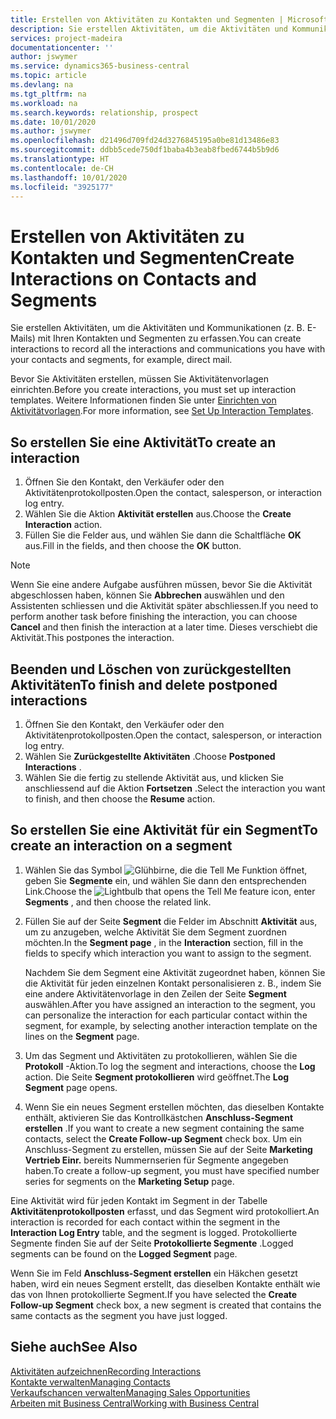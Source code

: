 ```yaml
---
title: Erstellen von Aktivitäten zu Kontakten und Segmenten | Microsoft Docs
description: Sie erstellen Aktivitäten, um die Aktivitäten und Kommunikationen (z. B. E-Mails) mit Ihren Kontakten und Segmenten in Business Central zu erfassen.
services: project-madeira
documentationcenter: ''
author: jswymer
ms.service: dynamics365-business-central
ms.topic: article
ms.devlang: na
ms.tgt_pltfrm: na
ms.workload: na
ms.search.keywords: relationship, prospect
ms.date: 10/01/2020
ms.author: jswymer
ms.openlocfilehash: d21496d709fd24d3276845195a0be81d13486e83
ms.sourcegitcommit: ddbb5cede750df1baba4b3eab8fbed6744b5b9d6
ms.translationtype: HT
ms.contentlocale: de-CH
ms.lasthandoff: 10/01/2020
ms.locfileid: "3925177"
---
```

# <a name="create-interactions-on-contacts-and-segments"></a><span data-ttu-id="4027e-103">Erstellen von Aktivitäten zu Kontakten und Segmenten</span><span class="sxs-lookup"><span data-stu-id="4027e-103">Create Interactions on Contacts and Segments</span></span>
<span data-ttu-id="4027e-104">Sie erstellen Aktivitäten, um die Aktivitäten und Kommunikationen (z. B. E-Mails) mit Ihren Kontakten und Segmenten zu erfassen.</span><span class="sxs-lookup"><span data-stu-id="4027e-104">You can create interactions to record all the interactions and communications you have with your contacts and segments, for example, direct mail.</span></span>

<span data-ttu-id="4027e-105">Bevor Sie Aktivitäten erstellen, müssen Sie Aktivitätenvorlagen einrichten.</span><span class="sxs-lookup"><span data-stu-id="4027e-105">Before you create interactions, you must set up interaction templates.</span></span> <span data-ttu-id="4027e-106">Weitere Informationen finden Sie unter [Einrichten von Aktivitätvorlagen](marketing-interactions.md).</span><span class="sxs-lookup"><span data-stu-id="4027e-106">For more information, see  [Set Up Interaction Templates](marketing-interactions.md).</span></span>

## <a name="to-create-an-interaction"></a><span data-ttu-id="4027e-107">So erstellen Sie eine Aktivität</span><span class="sxs-lookup"><span data-stu-id="4027e-107">To create an interaction</span></span>
1. <span data-ttu-id="4027e-108">Öffnen Sie den Kontakt, den Verkäufer oder den Aktivitätenprotokollposten.</span><span class="sxs-lookup"><span data-stu-id="4027e-108">Open the contact, salesperson, or interaction log entry.</span></span>
2. <span data-ttu-id="4027e-109">Wählen Sie die Aktion **Aktivität erstellen** aus.</span><span class="sxs-lookup"><span data-stu-id="4027e-109">Choose the **Create Interaction** action.</span></span>
3. <span data-ttu-id="4027e-110">Füllen Sie die Felder aus, und wählen Sie dann die Schaltfläche **OK** aus.</span><span class="sxs-lookup"><span data-stu-id="4027e-110">Fill in the fields, and then choose the **OK** button.</span></span>

> [!NOTE]  
>   <span data-ttu-id="4027e-111">Wenn Sie eine andere Aufgabe ausführen müssen, bevor Sie die Aktivität abgeschlossen haben, können Sie **Abbrechen** auswählen und den Assistenten schliessen und die Aktivität später abschliessen.</span><span class="sxs-lookup"><span data-stu-id="4027e-111">If you need to perform another task before finishing the interaction, you can choose **Cancel** and then finish the interaction at a later time.</span></span> <span data-ttu-id="4027e-112">Dieses verschiebt die Aktivität.</span><span class="sxs-lookup"><span data-stu-id="4027e-112">This postpones the interaction.</span></span>

## <a name="to-finish-and-delete-postponed-interactions"></a><span data-ttu-id="4027e-113">Beenden und Löschen von zurückgestellten Aktivitäten</span><span class="sxs-lookup"><span data-stu-id="4027e-113">To finish and delete postponed interactions</span></span>
1. <span data-ttu-id="4027e-114">Öffnen Sie den Kontakt, den Verkäufer oder den Aktivitätenprotokollposten.</span><span class="sxs-lookup"><span data-stu-id="4027e-114">Open the contact, salesperson, or interaction log entry.</span></span>
2. <span data-ttu-id="4027e-115">Wählen Sie **Zurückgestellte Aktivitäten** .</span><span class="sxs-lookup"><span data-stu-id="4027e-115">Choose **Postponed Interactions** .</span></span>
3. <span data-ttu-id="4027e-116">Wählen Sie die fertig zu stellende Aktivität aus, und klicken Sie anschliessend auf die Aktion **Fortsetzen** .</span><span class="sxs-lookup"><span data-stu-id="4027e-116">Select the interaction you want to finish, and then choose the **Resume** action.</span></span>

## <a name="to-create-an-interaction-on-a-segment"></a><span data-ttu-id="4027e-117">So erstellen Sie eine Aktivität für ein Segment</span><span class="sxs-lookup"><span data-stu-id="4027e-117">To create an interaction on a segment</span></span>
1. <span data-ttu-id="4027e-118">Wählen Sie das Symbol ![Glühbirne, die die Tell Me Funktion öffnet](media/ui-search/search_small.png "Tell Me-Funktion"), geben Sie **Segmente** ein, und wählen Sie dann den entsprechenden Link.</span><span class="sxs-lookup"><span data-stu-id="4027e-118">Choose the ![Lightbulb that opens the Tell Me feature](media/ui-search/search_small.png "Tell me what you want to do") icon, enter **Segments** , and then choose the related link.</span></span>
2. <span data-ttu-id="4027e-119">Füllen Sie auf der Seite **Segment** die Felder im Abschnitt **Aktivität** aus, um zu anzugeben, welche Aktivität Sie dem Segment zuordnen möchten.</span><span class="sxs-lookup"><span data-stu-id="4027e-119">In the **Segment page** , in the **Interaction** section, fill in the fields to specify which interaction you want to assign to the segment.</span></span>

    <span data-ttu-id="4027e-120">Nachdem Sie dem Segment eine Aktivität zugeordnet haben, können Sie die Aktivität für jeden einzelnen Kontakt personalisieren z. B., indem Sie eine andere Aktivitätenvorlage in den Zeilen der Seite **Segment** auswählen.</span><span class="sxs-lookup"><span data-stu-id="4027e-120">After you have assigned an interaction to the segment, you can personalize the interaction for each particular contact within the segment, for example, by selecting another interaction template on the lines on the **Segment** page.</span></span>  
3. <span data-ttu-id="4027e-121">Um das Segment und Aktivitäten zu protokollieren, wählen Sie die **Protokoll** -Aktion.</span><span class="sxs-lookup"><span data-stu-id="4027e-121">To log the segment and interactions, choose the **Log** action.</span></span> <span data-ttu-id="4027e-122">Die Seite **Segment protokollieren** wird geöffnet.</span><span class="sxs-lookup"><span data-stu-id="4027e-122">The **Log Segment** page opens.</span></span>
4. <span data-ttu-id="4027e-123">Wenn Sie ein neues Segment erstellen möchten, das dieselben Kontakte enthält, aktivieren Sie das Kontrollkästchen **Anschluss-Segment erstellen** .</span><span class="sxs-lookup"><span data-stu-id="4027e-123">If you want to create a new segment containing the same contacts, select the **Create Follow-up Segment** check box.</span></span> <span data-ttu-id="4027e-124">Um ein Anschluss-Segment zu erstellen, müssen Sie auf der Seite **Marketing Vertrieb Einr.** bereits Nummernserien für Segmente angegeben haben.</span><span class="sxs-lookup"><span data-stu-id="4027e-124">To create a follow-up segment, you must have specified number series for segments on the **Marketing Setup** page.</span></span>

<span data-ttu-id="4027e-125">Eine Aktivität wird für jeden Kontakt im Segment in der Tabelle **Aktivitätenprotokollposten** erfasst, und das Segment wird protokolliert.</span><span class="sxs-lookup"><span data-stu-id="4027e-125">An interaction is recorded for each contact within the segment in the **Interaction Log Entry** table, and the segment is logged.</span></span> <span data-ttu-id="4027e-126">Protokollierte Segmente finden Sie auf der Seite **Protokollierte Segmente** .</span><span class="sxs-lookup"><span data-stu-id="4027e-126">Logged segments can be found on the **Logged Segment** page.</span></span>

<span data-ttu-id="4027e-127">Wenn Sie im Feld **Anschluss-Segment erstellen** ein Häkchen gesetzt haben, wird ein neues Segment erstellt, das dieselben Kontakte enthält wie das von Ihnen protokollierte Segment.</span><span class="sxs-lookup"><span data-stu-id="4027e-127">If you have selected the **Create Follow-up Segment** check box, a new segment is created that contains the same contacts as the segment you have just logged.</span></span>

## <a name="see-also"></a><span data-ttu-id="4027e-128">Siehe auch</span><span class="sxs-lookup"><span data-stu-id="4027e-128">See Also</span></span>
[<span data-ttu-id="4027e-129">Aktivitäten aufzeichnen</span><span class="sxs-lookup"><span data-stu-id="4027e-129">Recording Interactions</span></span>](marketing-interactions.md)  
[<span data-ttu-id="4027e-130">Kontakte verwalten</span><span class="sxs-lookup"><span data-stu-id="4027e-130">Managing Contacts</span></span>](marketing-contacts.md)  
[<span data-ttu-id="4027e-131">Verkaufschancen verwalten</span><span class="sxs-lookup"><span data-stu-id="4027e-131">Managing Sales Opportunities</span></span>](marketing-manage-sales-opportunities.md)  
[<span data-ttu-id="4027e-132">Arbeiten mit Business Central</span><span class="sxs-lookup"><span data-stu-id="4027e-132">Working with Business Central</span></span>](ui-work-product.md)
